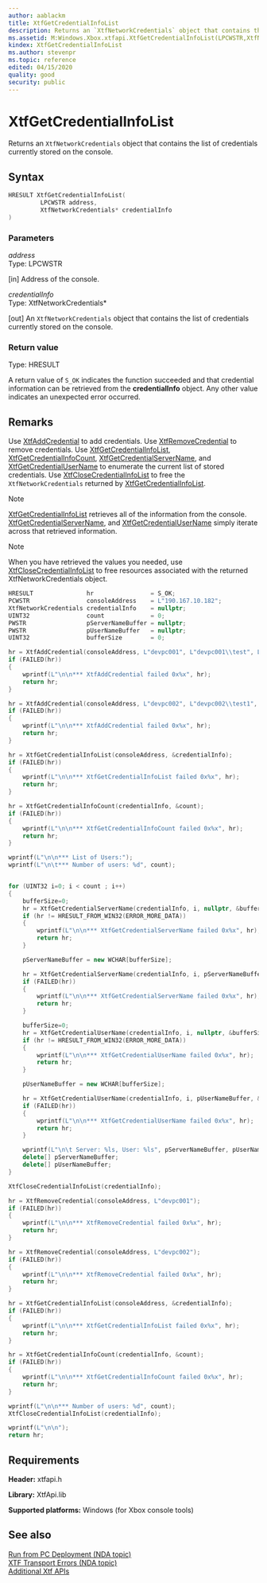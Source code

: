 ```yaml
---
author: aablackm
title: XtfGetCredentialInfoList
description: Returns an `XtfNetworkCredentials` object that contains the list of credentials currently stored on the console.
ms.assetid: M:Windows.Xbox.xtfapi.XtfGetCredentialInfoList(LPCWSTR,XtfNetworkCredentials@)
kindex: XtfGetCredentialInfoList
ms.author: stevenpr
ms.topic: reference
edited: 04/15/2020
quality: good
security: public
---
```


# XtfGetCredentialInfoList
  
Returns an `XtfNetworkCredentials` object that contains the list of credentials currently stored on the console.  
  
<a id="syntaxSection"></a>



## Syntax  

```cpp
HRESULT XtfGetCredentialInfoList(
         LPCWSTR address,
         XtfNetworkCredentials* credentialInfo
)  
```

<a id="ID4EG"></a>



### Parameters  

*address*  
Type: LPCWSTR 

[in] Address of the console.


*credentialInfo*  
Type: XtfNetworkCredentials\*

[out] An `XtfNetworkCredentials` object that contains the list of credentials currently stored on the console.

<a id="ID4EN"></a>



### Return value  
Type: HRESULT 

A return value of `S_OK` indicates the function succeeded and that credential information can be retrieved from the **credentialInfo** object. Any other value indicates an unexpected error occurred.
<a id="remarks"></a>



## Remarks  


Use [XtfAddCredential](xtfaddcredential-xtfapi-xbox-windows-m.md) to add credentials. Use [XtfRemoveCredential](xtfremovecredential-xtfapi-xbox-windows-m.md) to remove credentials. Use [XtfGetCredentialInfoList](xtfgetcredentialinfolist-xtfapi-xbox-windows-m.md), [XtfGetCredentialInfoCount](xtfgetcredentialinfocount-xtfapi-xbox-windows-m.md), [XtfGetCredentialServerName](xtfgetcredentialtargetname-xtfapi-xbox-windows-m.md), and [XtfGetCredentialUserName](xtfgetcredentialusername-xtfapi-xbox-windows-m.md) to enumerate the current list of stored credentials. Use [XtfCloseCredentialInfoList](xtfclosecredentialinfo-xtfapi-xbox-windows-m.md) to free the `XtfNetworkCredentials` returned by [XtfGetCredentialInfoList](xtfgetcredentialinfolist-xtfapi-xbox-windows-m.md).  
> [!NOTE]
> [XtfGetCredentialInfoList](xtfgetcredentialinfolist-xtfapi-xbox-windows-m.md) retrieves all of the information from the console. [XtfGetCredentialServerName](xtfgetcredentialtargetname-xtfapi-xbox-windows-m.md), and [XtfGetCredentialUserName](xtfgetcredentialusername-xtfapi-xbox-windows-m.md) simply iterate across that retrieved information.  
> [!NOTE]
> When you have retrieved the values you needed, use [XtfCloseCredentialInfoList](xtfclosecredentialinfo-xtfapi-xbox-windows-m.md) to free resources associated with the returned XtfNetworkCredentials object.  

<a id="ID4ETC"></a>
  
```cpp
HRESULT               hr                = S_OK;
PCWSTR                consoleAddress    = L"190.167.10.182";
XtfNetworkCredentials credentialInfo    = nullptr;
UINT32                count             = 0;
PWSTR                 pServerNameBuffer = nullptr;
PWSTR                 pUserNameBuffer   = nullptr;
UINT32                bufferSize        = 0;

hr = XtfAddCredential(consoleAddress, L"devpc001", L"devpc001\\test", L"test");
if (FAILED(hr))
{
    wprintf(L"\n\n*** XtfAddCredential failed 0x%x", hr);
    return hr;
}

hr = XtfAddCredential(consoleAddress, L"devpc002", L"devpc002\\test1", L"test1");
if (FAILED(hr))
{
    wprintf(L"\n\n*** XtfAddCredential failed 0x%x", hr);
    return hr;
}

hr = XtfGetCredentialInfoList(consoleAddress, &credentialInfo);
if (FAILED(hr))
{
    wprintf(L"\n\n*** XtfGetCredentialInfoList failed 0x%x", hr);
    return hr;
}

hr = XtfGetCredentialInfoCount(credentialInfo, &count);
if (FAILED(hr))
{
    wprintf(L"\n\n*** XtfGetCredentialInfoCount failed 0x%x", hr);
    return hr;
}

wprintf(L"\n\n*** List of Users:");
wprintf(L"\n\t*** Number of users: %d", count);


for (UINT32 i=0; i < count ; i++)
{
    bufferSize=0;
    hr = XtfGetCredentialServerName(credentialInfo, i, nullptr, &bufferSize);
    if (hr != HRESULT_FROM_WIN32(ERROR_MORE_DATA))
    {
        wprintf(L"\n\n*** XtfGetCredentialServerName failed 0x%x", hr);
        return hr;
    }

    pServerNameBuffer = new WCHAR[bufferSize];

    hr = XtfGetCredentialServerName(credentialInfo, i, pServerNameBuffer, &bufferSize);
    if (FAILED(hr))
    {
        wprintf(L"\n\n*** XtfGetCredentialServerName failed 0x%x", hr);
        return hr;
    }

    bufferSize=0;
    hr = XtfGetCredentialUserName(credentialInfo, i, nullptr, &bufferSize);
    if (hr != HRESULT_FROM_WIN32(ERROR_MORE_DATA))
    {
        wprintf(L"\n\n*** XtfGetCredentialUserName failed 0x%x", hr);
        return hr;
    }

    pUserNameBuffer = new WCHAR[bufferSize];

    hr = XtfGetCredentialUserName(credentialInfo, i, pUserNameBuffer, &bufferSize);
    if (FAILED(hr))
    {
        wprintf(L"\n\n*** XtfGetCredentialUserName failed 0x%x", hr);
        return hr;
    }

    wprintf(L"\n\t Server: %ls, User: %ls", pServerNameBuffer, pUserNameBuffer);
    delete[] pServerNameBuffer;
    delete[] pUserNameBuffer;
}

XtfCloseCredentialInfoList(credentialInfo);

hr = XtfRemoveCredential(consoleAddress, L"devpc001");
if (FAILED(hr))
{
    wprintf(L"\n\n*** XtfRemoveCredential failed 0x%x", hr);
    return hr;
}

hr = XtfRemoveCredential(consoleAddress, L"devpc002");
if (FAILED(hr))
{
    wprintf(L"\n\n*** XtfRemoveCredential failed 0x%x", hr);
    return hr;
}

hr = XtfGetCredentialInfoList(consoleAddress, &credentialInfo);
if (FAILED(hr))
{
    wprintf(L"\n\n*** XtfGetCredentialInfoList failed 0x%x", hr);
    return hr;
}

hr = XtfGetCredentialInfoCount(credentialInfo, &count);
if (FAILED(hr))
{
    wprintf(L"\n\n*** XtfGetCredentialInfoCount failed 0x%x", hr);
    return hr;
}

wprintf(L"\n\n*** Number of users: %d", count);
XtfCloseCredentialInfoList(credentialInfo);

wprintf(L"\n\n");
return hr;  
```

## Requirements  

**Header:** xtfapi.h  

**Library:** XtfApi.lib  
  
**Supported platforms:** Windows (for Xbox console tools)  
  
## See also  
[Run from PC Deployment (NDA topic)](../../../../../tools-console/usinggsdk/deployment/deployment.md)  
[XTF Transport Errors (NDA topic)](../../../../../tools-console/xbox-tools-and-apis/commandlinetools/xtf-transport-errors.md)  
[Additional Xtf APIs](../atoc-xtfapi.md)  